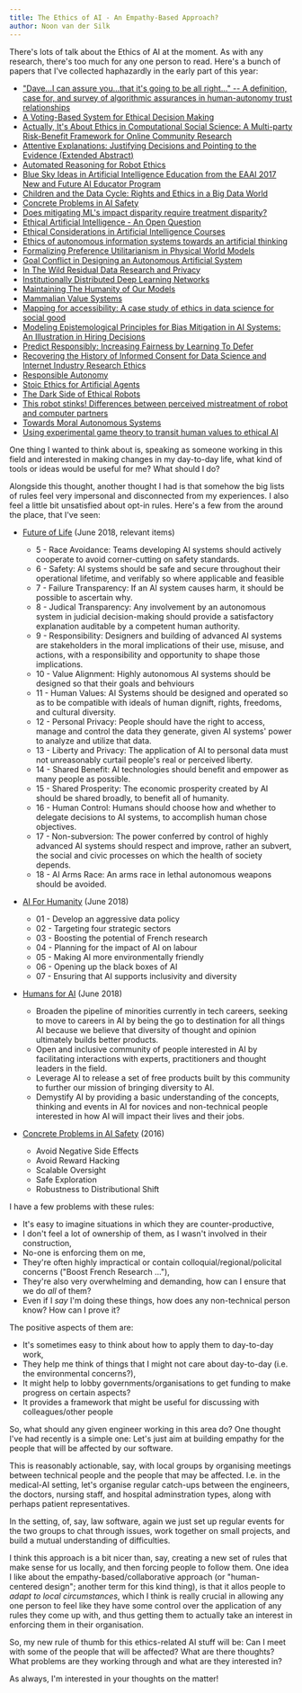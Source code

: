 ```yaml
---
title: The Ethics of AI - An Empathy-Based Approach?
author: Noon van der Silk
---
```


There's lots of talk about the Ethics of AI at the moment. As with any
research, there's too much for any one person to read. Here's a bunch of
papers that I've collected haphazardly in the early part of this year:

- ["Dave...I can assure you...that it's going to be all right..." -- A definition, case for, and survey of algorithmic assurances in human-autonomy trust relationships](https://scirate.com/arxiv/1711.03846)
- [A Voting-Based System for Ethical Decision Making](https://scirate.com/arxiv/1709.06692)
- [Actually, It's About Ethics in Computational Social Science: A Multi-party Risk-Benefit Framework for Online Community Research](https://scirate.com/arxiv/1511.06578)
- [Attentive Explanations: Justifying Decisions and Pointing to the Evidence (Extended Abstract)](https://scirate.com/arxiv/1711.07373)
- [Automated Reasoning for Robot Ethics](https://scirate.com/arxiv/1502.05838)
- [Blue Sky Ideas in Artificial Intelligence Education from the EAAI 2017 New and Future AI Educator Program](https://scirate.com/arxiv/1702.00137)
- [Children and the Data Cycle: Rights and Ethics in a Big Data World](https://scirate.com/arxiv/1710.06881)
- [Concrete Problems in AI Safety](https://scirate.com/arxiv/1606.06565)
- [Does mitigating ML's impact disparity require treatment disparity?](https://scirate.com/arxiv/1711.07076)
- [Ethical Artificial Intelligence - An Open Question](https://scirate.com/arxiv/1706.03021)
- [Ethical Considerations in Artificial Intelligence Courses](https://scirate.com/arxiv/1701.07769)
- [Ethics of autonomous information systems towards an artificial thinking](https://scirate.com/arxiv/1707.05259)
- [Formalizing Preference Utilitarianism in Physical World Models](https://scirate.com/arxiv/1504.05603)
- [Goal Conflict in Designing an Autonomous Artificial System](https://scirate.com/arxiv/1703.06354)
- [In The Wild Residual Data Research and Privacy](https://scirate.com/arxiv/1610.03229)
- [Institutionally Distributed Deep Learning Networks](https://scirate.com/arxiv/1709.05929)
- [Maintaining The Humanity of Our Models](https://scirate.com/arxiv/1711.05791)
- [Mammalian Value Systems](https://scirate.com/arxiv/1607.08289)
- [Mapping for accessibility: A case study of ethics in data science for social good](https://scirate.com/arxiv/1710.06882)
- [Modeling Epistemological Principles for Bias Mitigation in AI Systems: An Illustration in Hiring Decisions](https://scirate.com/arxiv/1711.07111)
- [Predict Responsibly: Increasing Fairness by Learning To Defer](https://scirate.com/arxiv/1711.06664)
- [Recovering the History of Informed Consent for Data Science and Internet Industry Research Ethics](https://scirate.com/arxiv/1609.03266)
- [Responsible Autonomy](https://scirate.com/arxiv/1706.02513)
- [Stoic Ethics for Artificial Agents](https://scirate.com/arxiv/1701.02388)
- [The Dark Side of Ethical Robots](https://scirate.com/arxiv/1606.02583)
- [This robot stinks! Differences between perceived mistreatment of robot and computer partners](https://scirate.com/arxiv/1711.00561)
- [Towards Moral Autonomous Systems](https://scirate.com/arxiv/1703.04741)
- [Using experimental game theory to transit human values to ethical AI](https://scirate.com/arxiv/1711.05905)

One thing I wanted to think about is, speaking as someone working in this
field and interested in making changes in my day-to-day life, what kind of
tools or ideas would be useful for me? What should I do?

Alongside this thought, another thought I had is that somehow the big lists
of rules feel very impersonal and disconnected from my experiences. I also feel
a little bit unsatisfied about opt-in rules.  Here's a few from the around the
place, that I've seen:

- [Future of Life](https://futureoflife.org/ai-principles/) (June 2018, relevant items)
    - 5 - Race Avoidance: Teams developing AI systems should actively cooperate to
    avoid corner-cutting on safety standards.
    - 6 - Safety: AI systems should be safe and secure throughout their
    operational lifetime, and verifably so where applicable and feasible
    - 7 - Failure Transparency: If an AI system causes harm, it should be
    possible to ascertain why.
    - 8 - Judical Transparency: Any involvement by an autonomous system in
    judicial decision-making should provide a satisfactory explanation
    auditable by a competent human authority.
    - 9 - Responsibility: Designers and building of advanced AI systems are
    stakeholders in the moral implications of their use, misuse, and actions,
    with a responsibility and opportunity to shape those implications.
    - 10 - Value Alignment: Highly autonomous AI systems should be designed so
    that their goals and behviours
    - 11 - Human Values: AI Systems should be designed and operated so as to
    be compatible with ideals of human dignift, rights, freedoms, and cultural
    diversity.
    - 12 - Personal Privacy: People should have the right to access, manage
    and control the data they generate, given AI systems' power to analyze and
    utilize that data.
    - 13 - Liberty and Privacy: The application of AI to personal data must
    not unreasonably curtail people's real or perceived liberty.
    - 14 - Shared Benefit: AI technologies should benefit and empower as many
    people as possible.
    - 15 - Shared Prosperity: The economic prosperity created by AI should be
    shared broadly, to benefit all of humanity.
    - 16 - Human Control: Humans should choose how and whether to delegate
    decisions to AI systems, to accomplish human chose objectives.
    - 17 - Non-subversion: The power conferred by control of highly advanced
    AI systems should respect and improve, rather an subvert, the social and
    civic processes on which the health of society depends.
    - 18 - AI Arms Race: An arms race in lethal autonomous weapons should be
    avoided.

- [AI For Humanity](https://www.aiforhumanity.fr/en/) (June 2018)
    - 01 - Develop an aggressive data policy
    - 02 - Targeting four strategic sectors
    - 03 - Boosting the potential of French research
    - 04 - Planning for the impact of AI on labour
    - 05 - Making AI more environmentally friendly
    - 06 - Opening up the black boxes of AI
    - 07 - Ensuring that AI supports inclusivity and diversity

- [Humans for AI](http://humansforai.com/) (June 2018)
    - Broaden the pipeline of minorities currently in tech careers, seeking to
    move to careers in AI by being the go to destination for all things AI
    because we believe that diversity of thought and opinion ultimately builds
    better products. 
    - Open and inclusive community of people interested in AI by facilitating
    interactions with experts, practitioners and thought leaders in the field.
    - Leverage AI to release a set of free products built by this community to
    further our mission of bringing diversity to AI.
    - Demystify AI by providing a basic understanding of the concepts,
    thinking and events in AI for novices and non-technical people interested
    in how AI will impact their lives and their jobs.

- [Concrete Problems in AI Safety](https://arxiv.org/pdf/1606.06565.pdf) (2016)
    - Avoid Negative Side Effects
    - Avoid Reward Hacking
    - Scalable Oversight
    - Safe Exploration
    - Robustness to Distributional Shift


I have a few problems with these rules:

- It's easy to imagine situations in which they are counter-productive,
- I don't feel a lot of ownership of them, as I wasn't involved in their construction,
- No-one is enforcing them on me,
- They're often highly impractical or contain colloquial/regional/policital concerns ("Boost French Research ..."),
- They're also very overwhelming and demanding, how can I ensure that we do _all_ of them?
- Even if I _say_ I'm doing these things, how does any non-technical person know? How can I prove it?

The positive aspects of them are:

- It's sometimes easy to think about how to apply them to day-to-day work,
- They help me think of things that I might not care about day-to-day (i.e.  the environmental concerns?),
- It might help to lobby governments/organisations to get funding to make progress on certain aspects?
- It provides a framework that might be useful for discussing with colleagues/other people

So, what should any given engineer working in this area do? One thought I've
had recently is a simple one: Let's just aim at building empathy for the
people that will be affected by our software.

This is reasonably actionable, say, with local groups by organising meetings
between technical people and the people that may be affected. I.e. in the
medical-AI setting, let's organise regular catch-ups between the engineers,
the doctors, nursing staff, and hospital adminstration types, along with
perhaps patient representatives.

In the setting, of, say, law software, again we just set up regular events for
the two groups to chat through issues, work together on small projects, and
build a mutual understanding of difficulties.

I think this approach is a bit nicer than, say, creating a new set of rules
that make sense for us locally, and then forcing people to follow them. One
idea I like about the empathy-based/collaborative approach (or "human-centered
design"; another term for this kind thing), is that it allos people to _adapt
to local circumstances_, which I think is really crucial in allowing any one
person to feel like they have some control over the application of any rules
they come up with, and thus getting them to actually take an interest in
enforcing them in their organisation.

So, my new rule of thumb for this ethics-related AI stuff will be: Can I meet
with some of the people that will be affected? What are there thoughts? What
problems are they working through and what are they interested in?

As always, I'm interested in your thoughts on the matter!
